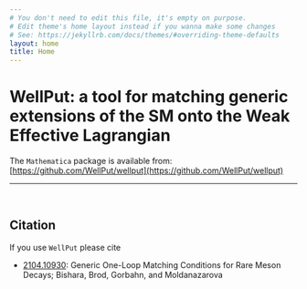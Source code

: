 ```yaml
---
# You don't need to edit this file, it's empty on purpose.
# Edit theme's home layout instead if you wanna make some changes
# See: https://jekyllrb.com/docs/themes/#overriding-theme-defaults
layout: home
title: Home
---
```


**WellPut**: a tool for matching generic extensions of the SM onto the Weak Effective Lagrangian
=========

The `Mathematica` package is available from: [https://github.com/WellPut/wellput](https://github.com/WellPut/wellput)

-----

<br>

## Citation
If you use `WellPut` please cite
*   [2104.10930](https://inspirehep.net/literature/1859934): Generic One-Loop Matching Conditions for Rare Meson Decays;
Bishara, Brod, Gorbahn, and Moldanazarova
